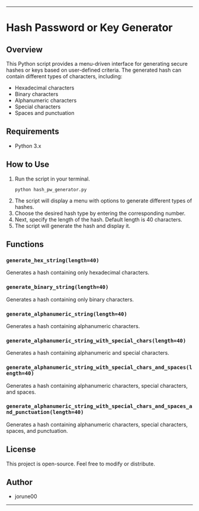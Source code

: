 ---

# Hash Password or Key Generator

## Overview

This Python script provides a menu-driven interface for generating secure hashes or keys based on user-defined criteria. The generated hash can contain different types of characters, including:

- Hexadecimal characters
- Binary characters
- Alphanumeric characters
- Special characters
- Spaces and punctuation

## Requirements

- Python 3.x

## How to Use

1. Run the script in your terminal.
    ```
    python hash_pw_generator.py
    ```
2. The script will display a menu with options to generate different types of hashes.
3. Choose the desired hash type by entering the corresponding number.
4. Next, specify the length of the hash. Default length is 40 characters.
5. The script will generate the hash and display it.

## Functions

### `generate_hex_string(length=40)`

Generates a hash containing only hexadecimal characters.

### `generate_binary_string(length=40)`

Generates a hash containing only binary characters.

### `generate_alphanumeric_string(length=40)`

Generates a hash containing alphanumeric characters.

### `generate_alphanumeric_string_with_special_chars(length=40)`

Generates a hash containing alphanumeric and special characters.

### `generate_alphanumeric_string_with_special_chars_and_spaces(length=40)`

Generates a hash containing alphanumeric characters, special characters, and spaces.

### `generate_alphanumeric_string_with_special_chars_and_spaces_and_punctuation(length=40)`

Generates a hash containing alphanumeric characters, special characters, spaces, and punctuation.

## License

This project is open-source. Feel free to modify or distribute.

## Author

- jorune00

---